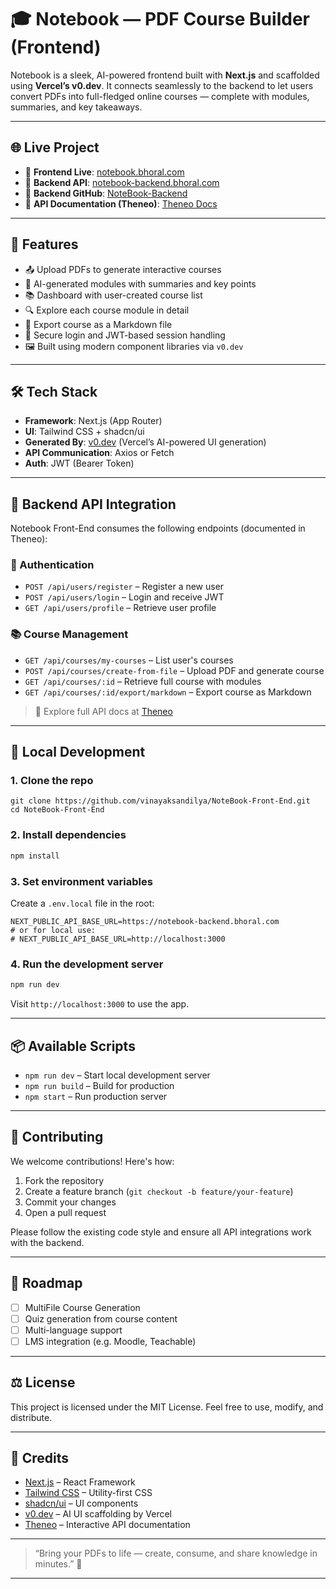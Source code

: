 
# 🎓 Notebook — PDF Course Builder (Frontend)

Notebook is a sleek, AI-powered frontend built with **Next.js** and scaffolded using **Vercel’s v0.dev**. It connects seamlessly to the backend to let users convert PDFs into full-fledged online courses — complete with modules, summaries, and key takeaways.

---

## 🌐 Live Project

- 🔗 **Frontend Live**: [notebook.bhoral.com](https://notebook.bhoral.com)  
- 🔗 **Backend API**: [notebook-backend.bhoral.com](https://notebook-backend.bhoral.com)  
- 🔗 **Backend GitHub**: [NoteBook-Backend](https://github.com/vinayaksandilya/NoteBook-Backend)  
- 📖 **API Documentation (Theneo)**: [Theneo Docs](https://app.theneo.io/vinayak/notebook/)

---

## 🧩 Features

- 📤 Upload PDFs to generate interactive courses
- 🧠 AI-generated modules with summaries and key points
- 📚 Dashboard with user-created course list
- 🔍 Explore each course module in detail
- 📝 Export course as a Markdown file
- 🔐 Secure login and JWT-based session handling
- 🖼 Built using modern component libraries via `v0.dev`

---

## 🛠️ Tech Stack

- **Framework**: Next.js (App Router)
- **UI**: Tailwind CSS + shadcn/ui
- **Generated By**: [v0.dev](https://v0.dev) (Vercel’s AI-powered UI generation)
- **API Communication**: Axios or Fetch
- **Auth**: JWT (Bearer Token)

---

## 🔗 Backend API Integration

Notebook Front-End consumes the following endpoints (documented in Theneo):

### 🔐 Authentication

- `POST /api/users/register` – Register a new user  
- `POST /api/users/login` – Login and receive JWT  
- `GET /api/users/profile` – Retrieve user profile  

### 📚 Course Management

- `GET /api/courses/my-courses` – List user's courses  
- `POST /api/courses/create-from-file` – Upload PDF and generate course  
- `GET /api/courses/:id` – Retrieve full course with modules  
- `GET /api/courses/:id/export/markdown` – Export course as Markdown

> 📘 Explore full API docs at [Theneo](https://app.theneo.io/vinayak/notebook/)

---

## 🧪 Local Development

### 1. Clone the repo

```
git clone https://github.com/vinayaksandilya/NoteBook-Front-End.git
cd NoteBook-Front-End
````

### 2. Install dependencies

```bash
npm install
```

### 3. Set environment variables

Create a `.env.local` file in the root:

```env
NEXT_PUBLIC_API_BASE_URL=https://notebook-backend.bhoral.com
# or for local use:
# NEXT_PUBLIC_API_BASE_URL=http://localhost:3000
```

### 4. Run the development server

```bash
npm run dev
```

Visit `http://localhost:3000` to use the app.

---

## 📦 Available Scripts

* `npm run dev` – Start local development server
* `npm run build` – Build for production
* `npm start` – Run production server

---

## 🤝 Contributing

We welcome contributions! Here's how:

1. Fork the repository
2. Create a feature branch (`git checkout -b feature/your-feature`)
3. Commit your changes
4. Open a pull request

Please follow the existing code style and ensure all API integrations work with the backend.

---

## 🧭 Roadmap

* [ ] MultiFile Course Generation 
* [ ] Quiz generation from course content
* [ ] Multi-language support
* [ ] LMS integration (e.g. Moodle, Teachable)

---

## ⚖️ License

This project is licensed under the MIT License. Feel free to use, modify, and distribute.

---

## 🙏 Credits

* [Next.js](https://nextjs.org) – React Framework
* [Tailwind CSS](https://tailwindcss.com) – Utility-first CSS
* [shadcn/ui](https://ui.shadcn.com) – UI components
* [v0.dev](https://v0.dev) – AI UI scaffolding by Vercel
* [Theneo](https://app.theneo.io) – Interactive API documentation

---

> “Bring your PDFs to life — create, consume, and share knowledge in minutes.” 🚀


---


